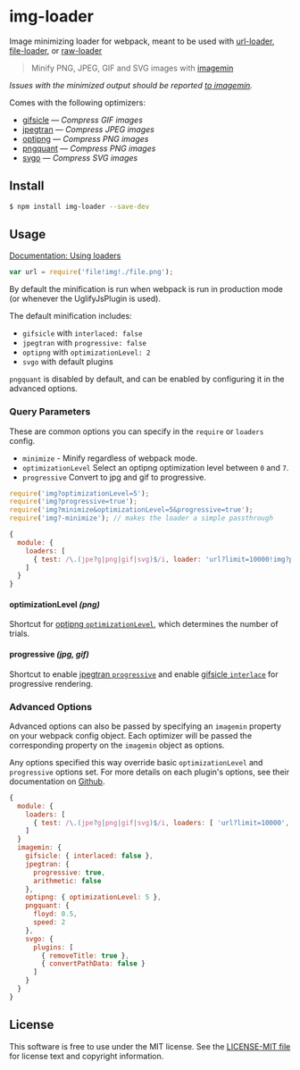 # img-loader

Image minimizing loader for webpack, meant to be used with [url-loader](https://github.com/webpack/url-loader), [file-loader](https://github.com/webpack/file-loader), or [raw-loader](https://github.com/webpack/raw-loader)

> Minify PNG, JPEG, GIF and SVG images with [imagemin](https://github.com/imagemin/imagemin)

*Issues with the minimized output should be reported [to imagemin](https://github.com/imagemin/imagemin/issues).*

Comes with the following optimizers:

- [gifsicle](https://github.com/imagemin/imagemin-gifsicle) — *Compress GIF images*
- [jpegtran](https://github.com/imagemin/imagemin-jpegtran) — *Compress JPEG images*
- [optipng](https://github.com/imagemin/imagemin-optipng) — *Compress PNG images*
- [pngquant](https://github.com/imagemin/imagemin-pngquant) — *Compress PNG images*
- [svgo](https://github.com/imagemin/imagemin-svgo) — *Compress SVG images*


## Install

```sh
$ npm install img-loader --save-dev
```


## Usage

[Documentation: Using loaders](http://webpack.github.io/docs/using-loaders.html)

``` javascript
var url = require('file!img!./file.png');
```

By default the minification is run when webpack is run in production mode (or whenever the UglifyJsPlugin is used).

The default minification includes:

- `gifsicle` with `interlaced: false`
- `jpegtran` with `progressive: false`
- `optipng` with `optimizationLevel: 2`
- `svgo` with default plugins

`pngquant` is disabled by default, and can be enabled by configuring it in the advanced options.


### Query Parameters

These are common options you can specify in the `require` or `loaders` config.

* `minimize` - Minify regardless of webpack mode.
* `optimizationLevel` Select an optipng optimization level between `0` and `7`.
* `progressive` Convert to jpg and gif to progressive.

``` javascript
require('img?optimizationLevel=5');
require('img?progressive=true');
require('img?minimize&optimizationLevel=5&progressive=true');
require('img?-minimize'); // makes the loader a simple passthrough
```

``` javascript
{
  module: {
    loaders: [
      { test: /\.(jpe?g|png|gif|svg)$/i, loader: 'url?limit=10000!img?progressive=true' }
    ]
  }
}
```

#### optimizationLevel *(png)*

Shortcut for [optipng `optimizationLevel`](https://github.com/imagemin/imagemin-optipng), which determines the number of trials.

#### progressive *(jpg, gif)*

Shortcut to enable [jpegtran `progressive`](https://github.com/imagemin/imagemin-jpegtran) and enable [gifsicle `interlace`](https://github.com/imagemin/imagemin-gifsicle) for progressive rendering.


### Advanced Options

Advanced options can also be passed by specifying an `imagemin` property on your webpack config object. Each optimizer will be passed the corresponding property on the `imagemin` object as options.

Any options specified this way override basic `optimizationLevel` and `progressive` options set. For more details on each plugin's options, see their documentation on [Github](https://github.com/imagemin).

``` javascript
{
  module: {
    loaders: [
      { test: /\.(jpe?g|png|gif|svg)$/i, loaders: [ 'url?limit=10000', 'img?minimize' ] }
    ]
  }
  imagemin: {
    gifsicle: { interlaced: false },
    jpegtran: {
      progressive: true,
      arithmetic: false
    },
    optipng: { optimizationLevel: 5 },
    pngquant: {
      floyd: 0.5,
      speed: 2
    },
    svgo: {
      plugins: [
        { removeTitle: true },
        { convertPathData: false }
      ]
    }
  }
}
```


## License

This software is free to use under the MIT license. See the [LICENSE-MIT file](https://github.com/thetalecrafter/img-loader/blob/master/LICENSE-MIT) for license text and copyright information.
